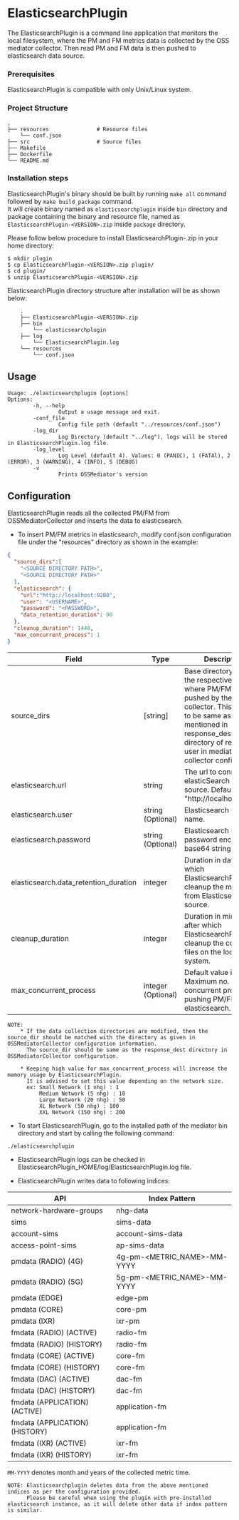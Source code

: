 # ElasticsearchPlugin

The ElasticsearchPlugin is a command line application that monitors the local filesystem, where the PM and FM metrics data is collected by the OSS mediator collector.
Then read PM and FM data is then pushed to elasticsearch data source.

### Prerequisites

ElasticsearchPlugin is compatible with only Unix/Linux system.

### Project Structure
    .  
    ├── resources               # Resource files  
        └── conf.json  
    ├── src                     # Source files  
    ├── Makefile  
    ├── Dockerfile  
    └── README.md  

### Installation steps

ElasticsearchPlugin's binary should be built by running `make all` command followed by `make build_package` command.  
It will create binary named as `elasticsearchplugin` inside `bin` directory and package containing the binary and resource file, named as `ElasticsearchPlugin-<VERSION>.zip` inside `package` directory.  

Please follow below procedure to install ElasticsearchPlugin-<VERSION>.zip in your home directory:

````
$ mkdir plugin
$ cp ElasticsearchPlugin-<VERSION>.zip plugin/
$ cd plugin/
$ unzip ElasticsearchPlugin-<VERSION>.zip
````

ElasticsearchPlugin directory structure after installation will be as shown below:

````
    .
    ├── ElasticsearchPlugin-<VERSION>.zip
    ├── bin
        └── elasticsearchplugin
    ├── log
        └── ElasticsearchPlugin.log
    └── resources
        └── conf.json
````

## Usage
```
Usage: ./elasticsearchplugin [options]
Options:
        -h, --help
                Output a usage message and exit.
        -conf_file
                Config file path (default "../resources/conf.json")
        -log_dir
                Log Directory (default "../log"), logs will be stored in ElasticsearchPlugin.log file.
        -log_level
                Log Level (default 4). Values: 0 (PANIC), 1 (FATAl), 2 (ERROR), 3 (WARNING), 4 (INFO), 5 (DEBUG)
        -v
                Prints OSSMediator's version
```

## Configuration

ElasticsearchPlugin reads all the collected PM/FM from OSSMediatorCollector and inserts the data to elasticsearch.

* To insert PM/FM metrics in elasticsearch, modify conf.json configuration file under the "resources" directory as shown in the example:

````json
{
  "source_dirs":[
    "<SOURCE DIRECTORY PATH>",
    "<SOURCE DIRECTORY PATH>"
  ],
  "elasticsearch": {
    "url":"http://localhost:9200",
    "user": "<USERNAME>",
    "password": "<PASSWORD>",
    "data_retention_duration": 90
  },
  "cleanup_duration": 1440,
  "max_concurrent_process": 1
}
````

| Field                                 | Type               | Description                                                                                                                                                                                                               |
|---------------------------------------|--------------------|---------------------------------------------------------------------------------------------------------------------------------------------------------------------------------------------------------------------------|
| source_dirs                           | [string]           | Base directory path of the respective user where PM/FM data is pushed by the collector. This path has to be same as the path mentioned in response_dest directory of respective user in mediator collector configuration. |
| elasticsearch.url                     | string             | The url to connect to elasticSearch data source. Default: "http://localhost:9200".                                                                                                                                        |
| elasticsearch.user                    | string (Optional)  | Elasticsearch user name.                                                                                                                                                                                                  |
| elasticsearch.password                | string (Optional)  | Elasticsearch user's password encoded as base64 string.                                                                                                                                                                   |
| elasticsearch.data_retention_duration | integer            | Duration in days, for which ElasticsearchPlugin will cleanup the metrics from Elasticsearch data source.                                                                                                                  |
| cleanup_duration                      | integer            | Duration in minutes, after which ElasticsearchPlugin will cleanup the collected files on the local file system.                                                                                                           |
| max_concurrent_process                | integer (Optional) | Default value is 1. Maximum no. of concurrent process for pushing PM/FM data to elasticsearch.                                                                                                                            |

````
NOTE: 
    * If the data collection directories are modified, then the source_dir should be matched with the directory as given in OSSMediatorCollector configuration information.
      The source_dir should be same as the response_dest directory in OSSMediatorCollector configuration.

    * Keeping high value for max_concurrent_process will increase the memory usage by ElasticsearchPlugin.
      It is advised to set this value depending on the network size.
      ex: Small Network (1 nhg) : 1
          Medium Network (5 nhg) : 10
          Large Network (20 nhg) : 50
          XL Network (50 nhg) : 100
          XXL Network (150 nhg) : 200
````

* To start ElasticsearchPlugin, go to the installed path of the mediator bin directory and start by calling the following command:

````
./elasticsearchplugin
````

* ElasticsearchPlugin logs can be checked in ElasticsearchPlugin_HOME/log/ElasticsearchPlugin.log file.


* ElasticsearchPlugin writes data to following indices:

| API                            | Index Pattern               |
|--------------------------------|-----------------------------|
| network-hardware-groups        | nhg-data                    |
| sims                           | sims-data                   |
| account-sims                   | account-sims-data           |
| access-point-sims              | ap-sims-data                |
| pmdata (RADIO) (4G)            | 4g-pm-<METRIC_NAME>-MM-YYYY |
| pmdata (RADIO) (5G)            | 5g-pm-<METRIC_NAME>-MM-YYYY |
| pmdata (EDGE)                  | edge-pm                     |
| pmdata (CORE)                  | core-pm                     |
| pmdata (IXR)                   | ixr-pm                      |
| fmdata (RADIO) (ACTIVE)        | radio-fm                    |
| fmdata (RADIO) (HISTORY)       | radio-fm                    |
| fmdata (CORE) (ACTIVE)         | core-fm                     |
| fmdata (CORE) (HISTORY)        | core-fm                     |
| fmdata (DAC) (ACTIVE)          | dac-fm                      |
| fmdata (DAC) (HISTORY)         | dac-fm                      |
| fmdata (APPLICATION) (ACTIVE)  | application-fm              |
| fmdata (APPLICATION) (HISTORY) | application-fm              |
| fmdata (IXR) (ACTIVE)          | ixr-fm                      |
| fmdata (IXR) (HISTORY)         | ixr-fm                      |

`MM-YYYY` denotes month and years of the collected metric time.

````
NOTE: Elasticsearchplugin deletes data from the above mentioned indices as per the configuration provided.  
      Please be careful when using the plugin with pre-installed elasticsearch instance, as it will delete other data if index pattern is similar.
````
